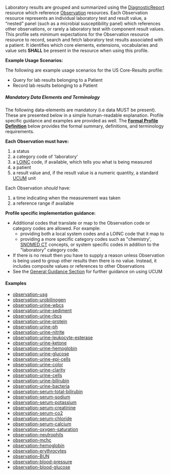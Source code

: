 ﻿Laboratory results are grouped and summarized using the [DiagnosticReport] resource which reference [Observation] resources.  Each Observation resource represents an individual laboratory test and result value, a “nested” panel (such as a microbial susceptibility panel) which references other observations, or rarely a laboratory test with component result values. This profile sets minimum expectations for the Observation resource resource to record, search and fetch laboratory test results associated with a patient.  It identifies which core elements, extensions, vocabularies and value sets **SHALL** be present in the resource when using this profile.

**Example Usage Scenarios:**

The following are example usage scenarios for the US Core-Results profile:

-   Query for lab results belonging to a Patient
-   Record lab results belonging to a Patient

##### Mandatory Data Elements and Terminology


The following data-elements are mandatory (i.e data MUST be present). These are presented below in a simple human-readable explanation.  Profile specific guidance and examples are provided as well.  The [**Formal Profile Definition**](#profile) below provides the  formal summary, definitions, and  terminology requirements.  

**Each Observation must have:**

1.   a status
1.   a category code of 'laboratory'
1.   a [LOINC] code, if available, which tells you what is being measured
1.   a patient
1.   a result value and, if the result value is a numeric quantity, a standard [UCUM] unit


Each Observation *should* have:

1.   a time indicating when the measurement was taken
1.   a reference range if available


**Profile specific implementation guidance:**

* Additional codes that translate or map to the Observation code or category codes are allowed.  For example:
   -  providing both a local system codes and a LOINC code that it map to
   -  providing a more specific category codes such as "chemistry', [SNOMED CT] concepts, or system specific codes in addition to the "laboratory" category code.
* If there is no result then you have to supply a reason unless Observation is being used to group other results then there is no value. Instead, it includes composite values or references to other Observations
* See the [General Guidance Section] for further guidance on using UCUM

#### Examples

 - [observation-usg](observation-usg.html)
 - [observation-urobilinogen](observation-urobilinogen.html)
 - [observation-urine-wbcs](observation-urine-wbcs.html)
 - [observation-urine-sediment](observation-urine-sediment.html)
 - [observation-urine-rbcs](observation-urine-rbcs.html)
 - [observation-urine-protein](observation-urine-protein.html)
 - [observation-urine-ph](observation-urine-ph.html)
 - [observation-urine-nitrite](observation-urine-nitrite.html)
 - [observation-urine-leukocyte-esterase](observation-urine-leukocyte-esterase.html)
 - [observation-urine-ketone](observation-urine-ketone.html)
 - [observation-urine-hemoglobin](observation-urine-hemoglobin.html)
 - [observation-urine-glucose](observation-urine-glucose.html)
 - [observation-urine-epi-cells](observation-urine-epi-cells.html)
 - [observation-urine-color](observation-urine-color.html)
 - [observation-urine-clarity](observation-urine-clarity.html)
 - [observation-urine-cells](observation-urine-cells.html)
 - [observation-urine-bilirubin](observation-urine-bilirubin.html)
 - [observation-urine-bacteria](observation-urine-bacteria.html)
 - [observation-serum-total-bilirubin](observation-serum-total-bilirubin.html)
 - [observation-serum-sodium](observation-serum-sodium.html)
 - [observation-serum-potassium](observation-serum-potassium.html)
 - [observation-serum-creatinine](observation-serum-creatinine.html)
 - [observation-serum-co2](observation-serum-co2.html)
 - [observation-serum-chloride](observation-serum-chloride.html)
 - [observation-serum-calcium](observation-serum-calcium.html)
 - [observation-oxygen-saturation](observation-oxygen-saturation.html)
 - [observation-neutrophils](observation-neutrophils.html)
 - [observation-mchc](observation-mchc.html)
 - [observation-hemoglobin](observation-hemoglobin.html)
 - [observation-erythrocytes](observation-erythrocytes.html)
 - [observation-BUN](observation-BUN.html)
 - [observation-blood-pressure](observation-blood-pressure.html)
 - [observation-blood-glucose](observation-blood-glucose.html)

 [SNOMED CT]: http://snomed.info/sct
  [Observation Value Absent Reason]: http://build.fhir.org/valueset-observation-valueabsentreason.html
  [UCUM]: http://unitsofmeasure.org
  [LOINC]: http://loinc.org
[Observation]:  http://build.fhir.org/observation.html
[DiagnosticReport]:  http://build.fhir.org/diagnosticreport.html
[General Guidance Section]: definitions.html
